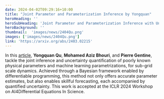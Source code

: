 ```yaml
---
date: 2024-04-02T09:29:16+10:00
title: "Joint Parameter and Parameterization Inference by Yongquan"
heroHeading: ''
heroSubHeading: 'Joint Parameter and Parameterization Inference with Uncertainty Quantification through Differentiable Programming'
heroBackground: ''
thumbnail:  'images/news/2404Qu.png'
images: ['images/news/2404Qu.png']
link: 'https://arxiv.org/abs/2403.02215'
---
```


In this [article](https://arxiv.org/abs/2403.02215), **Yongquan Qu**, **Mohamed Aziz Bhouri**, and **Pierre Gentine**, tackle the joint inference and uncertainty quantification of poorly known physical parameters and machine learning parametrizations, for sub-grid scale dynamics. Achieved through a Bayesian framework enabled by differentiable programming, this method not only offers accurate parameter estimates, but also enables skillful forecasting, each accompanied by quantified uncertainty. This work is accepted at the ICLR 2024 Workshop on AI4Differential Equations In Science.
